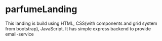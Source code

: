 # parfumeLanding
This landing is build using 
HTML,
CSS(with components and grid system from bootstrap),
JavaScript.
It has simple express backend to provide email-service
